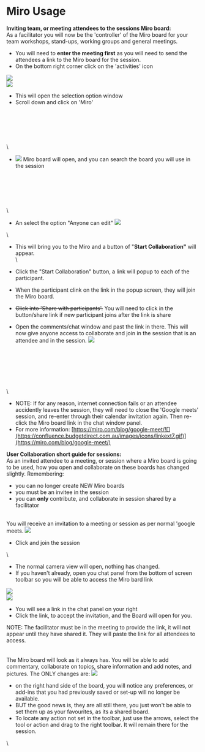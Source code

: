 # Miro Usage

**Inviting team, or meeting attendees to the sessions Miro board:**\
As a facilitator you will now be the 'controller' of the Miro board for your team workshops, stand-ups, working groups and general meetings.

* You will need to **enter the meeting first** as you will need to send the attendees a link to the Miro board for the session.
* On the bottom right corner click on the 'activities' icon

![](https://confluence.budgetdirect.com.au/download/attachments/412716811/worddav89c8b53d51a430269b30036051866229.png?version=1\&modificationDate=1664334856295\&api=v2)\
![](https://confluence.budgetdirect.com.au/download/attachments/412716811/worddav24660fcda2bef1279ff9b8e6d35ae5f3.png?version=1\&modificationDate=1664334856389\&api=v2)

* This will open the selection option window
* Scroll down and click on 'Miro'

\
\
\
\
\
\


* ![](https://confluence.budgetdirect.com.au/download/attachments/412716811/worddavfb9ae69f66ff5f687897e45be5a2852a.png?version=1\&modificationDate=1664334856604\&api=v2) Miro board will open, and you can search the board you will use in the session

\
\
\
\
\
\


* An select the option "Anyone can edit" ![](https://confluence.budgetdirect.com.au/download/attachments/412716811/worddavedc48f6e986ae548d118bb8317be11ca.png?version=1\&modificationDate=1664334856742\&api=v2)

\


* This will bring you to the Miro and a button of "**Start Collaboration"** will appear.\
  \

* Click the "Start Collaboration" button, a link will popup to each of the participant.
* When the participant clink on the link in the popup screen, they will join the Miro board.&#x20;
* ~~Click into 'Share with participants'.~~ You will need to click in the button/share link if new participant joins after the link is share
* Open the comments/chat window and past the link in there. This will now give anyone access to collaborate and join in the session that is an attendee and in the session. ![](https://confluence.budgetdirect.com.au/download/attachments/412716811/worddav01e562d6baf1cbf34fe2c745039e1d7f.png?version=1\&modificationDate=1664334856804\&api=v2)

\
\
\
\
\
\
\


* NOTE: If for any reason, internet connection fails or an attendee accidently leaves the session, they will need to close the 'Google meets' session, and re-enter through their calendar invitation again. Then re-click the Miro board link in the chat window panel.
* For more information: [https://miro.com/blog/google-meet/![](https://confluence.budgetdirect.com.au/images/icons/linkext7.gif)](https://miro.com/blog/google-meet/)

**User Collaboration short guide for sessions:**\
As an invited attendee to a meeting, or session where a Miro board is going to be used, how you open and collaborate on these boards has changed slightly. Remembering:

* you can no longer create NEW Miro boards
* you must be an invitee in the session
* you can **only** contribute, and collaborate in session shared by a facilitator

\
You will receive an invitation to a meeting or session as per normal 'google meets. ![](https://confluence.budgetdirect.com.au/download/attachments/412716820/worddaveccc4ad9056036a15ff72f9b1aff3ea9.png?version=1\&modificationDate=1664334904931\&api=v2)

* Click and join the session

\


* The normal camera view will open, nothing has changed.
* If you haven't already, open you chat panel from the bottom of screen toolbar so you will be able to access the Miro bard link

![](https://confluence.budgetdirect.com.au/download/attachments/412716820/worddav89c8b53d51a430269b30036051866229.png?version=1\&modificationDate=1664334904972\&api=v2)\
![](https://confluence.budgetdirect.com.au/download/attachments/412716820/worddav01e562d6baf1cbf34fe2c745039e1d7f.png?version=1\&modificationDate=1664334905033\&api=v2)

* You will see a link in the chat panel on your right
* Click the link, to accept the invitation, and the Board will open for you.

NOTE: The facilitator must be in the meeting to provide the link, it will not appear until they have shared it. They will paste the link for all attendees to access.\
\
\
The Miro board will look as it always has. You will be able to add commentary, collaborate on topics, share information and add notes, and pictures. The ONLY changes are: ![](https://confluence.budgetdirect.com.au/download/attachments/412716820/worddav60b63998ee68954d819d74cdc4eb68af.png?version=1\&modificationDate=1664334905107\&api=v2)

* on the right hand side of the board, you will notice any preferences, or add-ins that you had previously saved or set-up will no longer be available.
* BUT the good news is, they are all still there, you just won't be able to set them up as your favourites, as its a shared board.
* To locate any action not set in the toolbar, just use the arrows, select the tool or action and drag to the right toolbar. It will remain there for the session.

\
